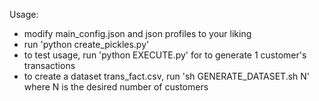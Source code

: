 Usage:
* modify main_config.json and json profiles to your liking
* run 'python create_pickles.py'
* to test usage, run 'python EXECUTE.py' for to generate 1 customer's transactions
* to create a dataset trans_fact.csv, run 'sh GENERATE_DATASET.sh N' where N is the desired number of customers
